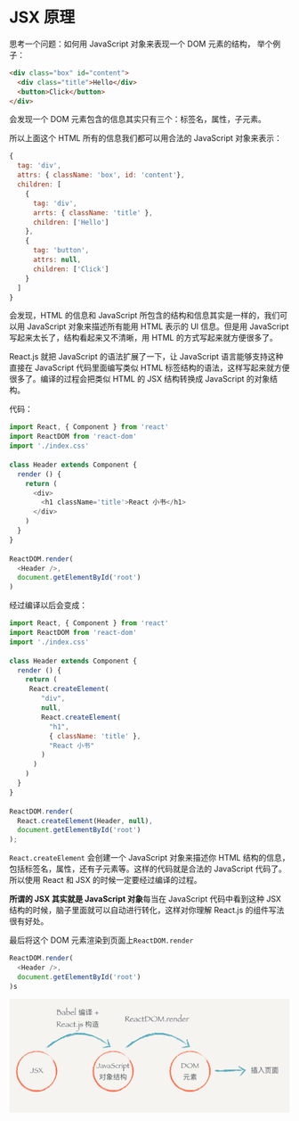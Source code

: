 # JSX 原理

思考一个问题：如何用 JavaScript 对象来表现一个 DOM 元素的结构，
举个例子：

```html
<div class="box" id="content">
  <div class="title">Hello</div>
  <button>Click</button>
</div>
```

会发现一个 DOM 元素包含的信息其实只有三个：标签名，属性，子元素。

所以上面这个 HTML 所有的信息我们都可以用合法的 JavaScript 对象来表示：

```JavaScript
{
  tag: 'div',
  attrs: { className: 'box', id: 'content'},
  children: [
    {
      tag: 'div',
      arrts: { className: 'title' },
      children: ['Hello']
    },
    {
      tag: 'button',
      attrs: null,
      children: ['Click']
    }
  ]
}
```

会发现，HTML 的信息和 JavaScript 所包含的结构和信息其实是一样的，我们可以用 JavaScript 对象来描述所有能用 HTML 表示的 UI 信息。但是用 JavaScript 写起来太长了，结构看起来又不清晰，用 HTML 的方式写起来就方便很多了。

React.js 就把 JavaScript 的语法扩展了一下，让 JavaScript 语言能够支持这种直接在 JavaScript 代码里面编写类似 HTML 标签结构的语法，这样写起来就方便很多了。编译的过程会把类似 HTML 的 JSX 结构转换成 JavaScript 的对象结构。

代码：

```JavaScript
import React, { Component } from 'react'
import ReactDOM from 'react-dom'
import './index.css'

class Header extends Component {
  render () {
    return (
      <div>
        <h1 className='title'>React 小书</h1>
      </div>
    )
  }
}

ReactDOM.render(
  <Header />,
  document.getElementById('root')
)
```

经过编译以后会变成：

```JavaScript
import React, { Component } from 'react'
import ReactDOM from 'react-dom'
import './index.css'

class Header extends Component {
  render () {
    return (
     React.createElement(
        "div",
        null,
        React.createElement(
          "h1",
          { className: 'title' },
          "React 小书"
        )
      )
    )
  }
}

ReactDOM.render(
  React.createElement(Header, null),
  document.getElementById('root')
);
```

`React.createElement` 会创建一个 JavaScript 对象来描述你 HTML 结构的信息，包括标签名，属性，还有子元素等。这样的代码就是合法的 JavaScript 代码了。所以使用 React 和 JSX 的时候一定要经过编译的过程。

**所谓的 JSX 其实就是 JavaScript 对象**每当在 JavaScript 代码中看到这种 JSX 结构的时候，脑子里面就可以自动进行转化，这样对你理解 React.js 的组件写法很有好处。

最后将这个 DOM 元素渲染到页面上`ReactDOM.render`

```JavaScript
ReactDOM.render(
  <Header />,
  document.getElementById('root')
)s
```

![](./img/JSX原理-JSX渲染过程.png)

